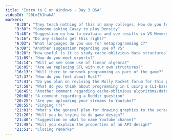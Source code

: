 ```yaml
---
title: "Intro to C on Windows - Day 3 Q&A"
videoId: "20LmZk1hakA"
markers:
    "0:20": "They teach nothing of this in many colleges. How do you feel about the new programming workforce?"
    "3:38": "Someone asking Casey to play Density"
    "3:48": "Suggestion on how to evaluate and see results in VS Memory Window"
    "5:16": "Do any schools get this right?"
    "6:03": "What languages do you use for metaprogramming C?"
    "6:09": "Another suggestion regarding use of VS"
    "8:28": "How useful is it to study cache-oblivious data structures?"
    "11:09": "How do you meet experts?"
    "14:14": "Will we see some use of linear algebra?"
    "16:05": "Are we replacing STL with our own structures?"
    "16:13": "Will there be network programming as part of the game?"
    "17:37": "How do you feel about Rust?"
    "17:41": "Do you plan on reviving the Molly Rocket forum for this project?"
    "17:58": "What do you think about programming in C using a CLI-based OS?"
    "18:45": "Another comment regarding cache-oblivious algorithms/data structures"
    "20:08": "A comment regarding a Reddit question"
    "20:25": "Are you uploading your streams to Youtube?"
    "20:55": "Singing (?)"
    "21:01": "What's the general plan for drawing graphics to the screen?"
    "21:20": "Will you be trying to do game design?"
    "21:40": "Suggestion on what to name Youtube channel"
    "21:48": "Will you explain the properties of an API design?"
    "21:51": "Closing remarks"
---
```

